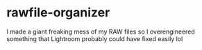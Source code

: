 # rawfile-organizer
I made a giant freaking mess of my RAW files so I overengineered something that Lightroom probably could have fixed easily lol 
